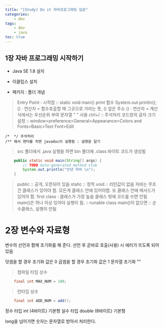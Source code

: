 ```yaml
---
title: "[Study] Do it 자바프로그래밍 입문"
categories:
    - dev
tags:
    - dev
    - java
toc: true
---
```


## 1장 자바 프로그래밍 시작하기

* Java SE 1.8 설치
* 이클립스 설치

* 패키지 : 폴더 개념
> Entry Point : 시작점 :: static void main()
> print 함수
> System.out.println();
> () : 연산자 = 함수호출할 때 그곳으로 가라는 뜻, () 앞은 주소
> () : 연산자 = 계산식에서는 우선순위 부여
> 문자열 " " 사용
> ctrl+/ :: 주석처리
> 코드창의 글자 크기 설정 :: window>preference>General>Appearance>Colors and Fonts>Basic>Text Font>Edit 

	/*  */ 주석처리
	/** 해서 엔터를 치면 javadoc이 실행됨 : 설명문 달기
	
> src 폴더에서 .java 실행을 하면 bin 폴더에 .class 바이트 코드가 생성됨

```java
	public static void main(String[] args) {
		// TODO Auto-generated method stub
		System.out.println("안녕 자바 \n");
	}
```

> public :: 공개, 오픈되어 있음 
> static :: 정적
> void :: 리턴값이 없음
> 자바는 무조건 클래스가 있어야 함. 모든게 클래스 안에 있어야함. 또 클래스 안에 메서드가 있어야 함.
> first class : 클래스가 가장 높음 
> 클래스 밖에 코드를 쓰면 안됨
> main()은 하나 이상 있어야 실행이 됨. :: runable class
> main()이 없으면 :: 순수클래스, 실행이 안됨

# 2장 변수와 자료형

변수의 선언과 함께 초기화를 해 준다.
선언 후 곧바로 호출(사용) 시 에러가 뜨도록 되어 있음

덧셈을 할 경우 초기화 값은 0
곱셈을 할 경우 초기화 값은 1
문자열 초기화 ""


> 컴파일 타임 상수

```Java
	final int MAX_NUM = 100;
```

> 런타임 상수

```Java
	final int ADD_NUM = add();
```
정수 타입 int (4바이트) 기본형
실수 타입 double (8바이트) 기본형

long을 넘어가면 숫자는 
문자열로 받아서 처리한다.




<!--stackedit_data:
eyJoaXN0b3J5IjpbMzQ3MDczNjMwLDEzNDM0ODIxOTcsMTE4MT
g0MDMzMSw5NTA0MTEzNTcsMTczNzk2ODc4OSwxNDc5NjAyNTMs
NTY4MjIyMjc2LC04NzU0OTA5MzcsMjc2MjUzNjEsLTEyNjg0OD
M4ODUsMTY3NDYzNzg1OSwxMDQ5MTYxODk1LC0xNDMxNjc5NzIz
XX0=
-->
